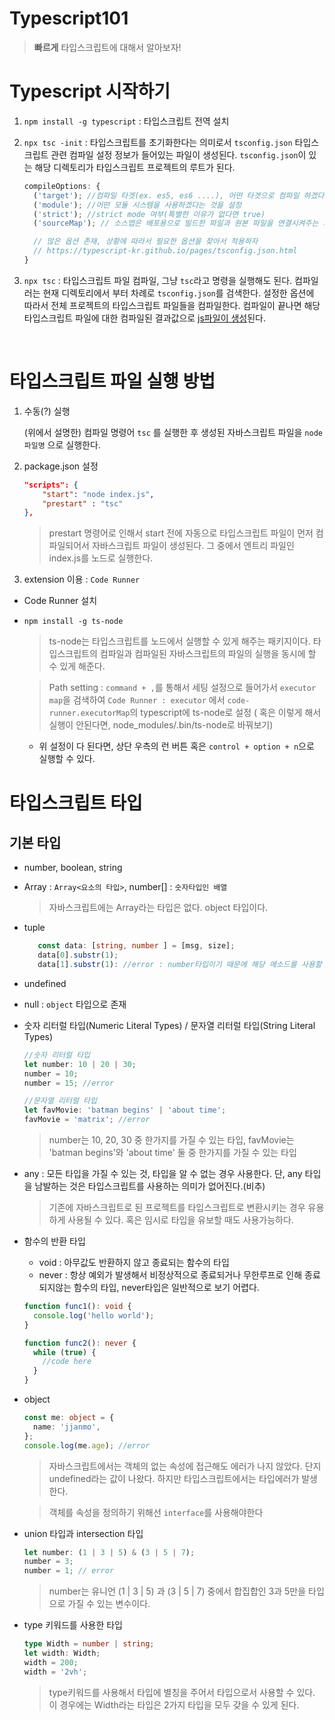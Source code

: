 # Typescript101

> **빠르게** 타입스크립트에 대해서 알아보자!

# Typescript 시작하기

1. `npm install -g typescript` : 타입스크립트 전역 설치
2. `npx tsc -init` : 타입스크립트를 초기화한다는 의미로서 `tsconfig.json` 타입스크립트 관련 컴파일 설정 정보가 들어있는 파일이 생성된다. `tsconfig.json`이 있는 해당 디렉토리가 타입스크립트 프로젝트의 루트가 된다.

   ```js
   compileOptions: {
     ('target'); //컴파일 타겟(ex. es5, es6 ....), 어떤 타겟으로 컴파일 하겠다는 의미
     ('module'); //어떤 모듈 시스템을 사용하겠다는 것을 설정
     ('strict'); //strict mode 여부(특별한 이유가 없다면 true)
     ('sourceMap'); // 소스맵은 배포용으로 빌드한 파일과 원본 파일을 연결시켜주는 기능을하는 파일로서 소스맵 파일의 생성여부를 설정할 수 있다.

     // 많은 옵션 존재, 상황에 따라서 필요한 옵션을 찾아서 적용하자
     // https://typescript-kr.github.io/pages/tsconfig.json.html
   }
   ```

3. `npx tsc` : 타입스크립트 파일 컴파일, 그냥 `tsc`라고 명령을 실행해도 된다. 컴파일러는 현재 디렉토리에서 부터 차례로 `tsconfig.json`를 검색한다. 설정한 옵션에 따라서 전체 프로젝트의 타입스크립트 파일들을 컴파일한다. 컴파일이 끝나면 해당 타입스크립트 파일에 대한 컴파일된 결과값으로 <u>js파일이 생성</u>된다.

<br />

# 타입스크립트 파일 실행 방법

1. 수동(?) 실행

   (위에서 설명한) 컴파일 명령어 `tsc` 를 실행한 후 생성된 자바스크립트 파일을 `node 파일명` 으로 실행한다.

2. package.json 설정

   ```json
   "scripts": {
       "start": "node index.js",
       "prestart" : "tsc"
   },

   ```

   > prestart 명령어로 인해서 start 전에 자동으로 타입스크립트 파일이 먼저 컴파일되어서 자바스크립트 파일이 생성된다. 그 중에서 엔트리 파일인 index.js를 노드로 실행한다.

3. extension 이용 : `Code Runner`

- Code Runner 설치
- `npm install -g ts-node`

  > ts-node는 타입스크립트를 노드에서 실행할 수 있게 해주는 패키지이다. 타입스크립트의 컴파일과 컴파일된 자바스크립트의 파일의 실행을 동시에 할 수 있게 해준다.

  > Path setting : `command + ,`를 통해서 세팅 설정으로 들어가서 `executor map`을 검색하여 `Code Runner : executor` 에서 `code-runner.executorMap`의 typescript에 ts-node로 설정 ( 혹은 이렇게 해서 실행이 안된다면, node_modules/.bin/ts-node로 바꿔보기)

  - 위 설정이 다 된다면, 상단 우측의 런 버튼 혹은 `control + option + n`으로 실행할 수 있다.

# 타입스크립트 타입

## 기본 타입

- number, boolean, string
- Array<number> : `Array<요소의 타입>`, number[] : `숫자타입인 배열`

  > 자바스크립트에는 Array라는 타입은 없다. object 타입이다.

- tuple

  ```typescript
     const data: [string, number ] = [msg, size];
     data[0].substr(1);
     data[1].substr(1): //error : number타입이기 때문에 해당 메소드를 사용할 수 없다.
  ```

- undefined
- null : `object` 타입으로 존재
- 숫자 리터럴 타입(Numeric Literal Types) / 문자열 리터럴 타입(String Literal Types)

  ```typescript
  //숫자 리터럴 타입
  let number: 10 | 20 | 30;
  number = 10;
  number = 15; //error

  //문자열 리터럴 타입
  let favMovie: 'batman begins' | 'about time';
  favMovie = 'matrix'; //error
  ```

  > number는 10, 20, 30 중 한가지를 가질 수 있는 타입, favMovie는 'batman begins'와 'about time' 둘 중 한가지를 가질 수 있는 타입

- any : 모든 타입을 가질 수 있는 것, 타입을 알 수 없는 경우 사용한다. 단, any 타입을 남발하는 것은 타입스크립트를 사용하는 의미가 없어진다.(비추)

  > 기존에 자바스크립트로 된 프로젝트를 타입스크립트로 변환시키는 경우 유용하게 사용될 수 있다. 혹은 임시로 타입을 유보할 때도 사용가능하다.

- 함수의 반환 타입

  - void : 아무값도 반환하지 않고 종료되는 함수의 타입
  - never : 항상 예외가 발생해서 비정상적으로 종료되거나 무한루프로 인해 종료되지않는 함수의 타입, never타입은 일반적으로 보기 어렵다.

  ```typescript
  function func1(): void {
    console.log('hello world');
  }

  function func2(): never {
    while (true) {
      //code here
    }
  }
  ```

- object

  ```typescript
  const me: object = {
    name: 'jjanmo',
  };
  console.log(me.age); //error
  ```

  > 자바스크립트에서는 객체의 없는 속성에 접근해도 에러가 나지 않았다. 단지 undefined라는 값이 나왔다. 하지만 타입스크립트에서는 타입에러가 발생한다.

  > 객체를 속성을 정의하기 위해선 `interface`를 사용해야한다

- union 타입과 intersection 타입

  ```typescript
  let number: (1 | 3 | 5) & (3 | 5 | 7);
  number = 3;
  number = 1; // error
  ```

  > number는 유니언 (1 | 3 | 5) 과 (3 | 5 | 7) 중에서 합집합인 3과 5만을 타입으로 가질 수 있는 변수이다.

- type 키워드를 사용한 타입

  ```typescript
  type Width = number | string;
  let width: Width;
  width = 200;
  width = '2vh';
  ```

  > type키워드를 사용해서 타입에 별칭을 주어서 타입으로서 사용할 수 있다. 이 경우에는 Width라는 타입은 2가지 타입을 모두 갖을 수 있게 된다.
